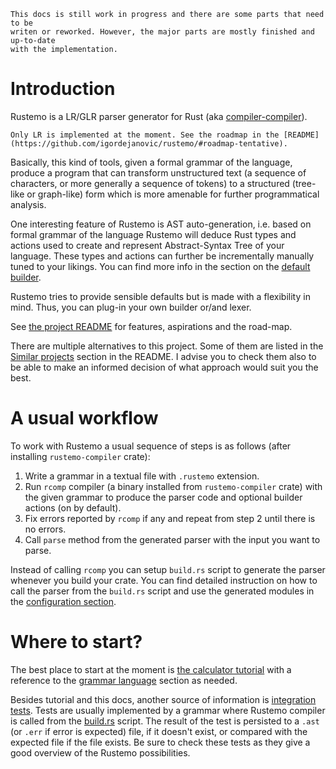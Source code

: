 ```admonish note
This docs is still work in progress and there are some parts that need to be
writen or reworked. However, the major parts are mostly finished and up-to-date
with the implementation.
```

# Introduction

Rustemo is a LR/GLR parser generator for Rust (aka
[compiler-compiler](https://en.wikipedia.org/wiki/Compiler-compiler)). 

```admonish note
Only LR is implemented at the moment. See the roadmap in the [README](https://github.com/igordejanovic/rustemo/#roadmap-tentative).
```

Basically, this kind of tools, given a formal grammar of the language, produce a
program that can transform unstructured text (a sequence of characters, or more
generally a sequence of tokens) to a structured (tree-like or graph-like) form
which is more amenable for further programmatical analysis.

One interesting feature of Rustemo is AST auto-generation, i.e. based on formal
grammar of the language Rustemo will deduce Rust types and actions used to
create and represent Abstract-Syntax Tree of your language. These types and
actions can further be incrementally manually tuned to your likings. You can
find more info in the section on the [default
builder](builders.md#default-builder).

Rustemo tries to provide sensible defaults but is made with a flexibility in
mind. Thus, you can plug-in your own builder or/and lexer.

See [the project README](https://github.com/igordejanovic/rustemo/) for
features, aspirations and the road-map.

There are multiple alternatives to this project. Some of them are listed in the
[Similar projects](https://github.com/igordejanovic/rustemo/#similar-projects)
section in the README. I advise you to check them also to be able to make an
informed decision of what approach would suit you the best.

# A usual workflow

To work with Rustemo a usual sequence of steps is as follows (after installing
`rustemo-compiler` crate):
1. Write a grammar in a textual file with `.rustemo` extension.
2. Run `rcomp` compiler (a binary installed from `rustemo-compiler` crate) with
   the given grammar to produce the parser code and optional builder actions (on
   by default).
3. Fix errors reported by `rcomp` if any and repeat from step 2 until there is
   no errors.
4. Call `parse` method from the generated parser with the input you want to
   parse.
   
Instead of calling `rcomp` you can setup `build.rs` script to generate the
parser whenever you build your crate. You can find detailed instruction on how to call the parser from the `build.rs` script and use the generated modules in the [configuration section](configuration.md).

# Where to start?

The best place to start at the moment is [the calculator
tutorial](./tutorials/calculator/calculator.md) with a reference to the [grammar
language](grammar_language.md) section as needed.

Besides tutorial and this docs, another source of information is [integration
tests](https://github.com/igordejanovic/rustemo/tree/main/tests). Tests are
usually implemented by a grammar where Rustemo compiler is called from the
[build.rs](https://github.com/igordejanovic/rustemo/blob/main/tests/build.rs)
script. The result of the test is persisted to a `.ast` (or `.err` if error is
expected) file, if it doesn't exist, or compared with the expected file if the
file exists. Be sure to check these tests as they give a good overview of the
Rustemo possibilities.
